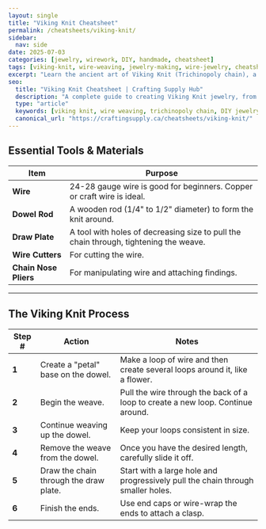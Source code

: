```yaml
---
layout: single
title: "Viking Knit Cheatsheet"
permalink: /cheatsheets/viking-knit/
sidebar:
  nav: side
date: 2025-07-03
categories: [jewelry, wirework, DIY, handmade, cheatsheet]
tags: [viking-knit, wire-weaving, jewelry-making, wire-jewelry, cheatsheet]
excerpt: "Learn the ancient art of Viking Knit (Trichinopoly chain), a method of creating beautiful, intricate woven chains from wire."
seo:
  title: "Viking Knit Cheatsheet | Crafting Supply Hub"
  description: "A complete guide to creating Viking Knit jewelry, from starting the weave to drawing it down into a finished chain."
  type: "article"
  keywords: [viking knit, wire weaving, trichinopoly chain, DIY jewelry]
  canonical_url: "https://craftingsupply.ca/cheatsheets/viking-knit/"
---
```


## Essential Tools & Materials

| Item              | Purpose                                               |
|-------------------|-------------------------------------------------------|
| **Wire**          | 24-28 gauge wire is good for beginners. Copper or craft wire is ideal. |
| **Dowel Rod**     | A wooden rod (1/4" to 1/2" diameter) to form the knit around. |
| **Draw Plate**    | A tool with holes of decreasing size to pull the chain through, tightening the weave. |
| **Wire Cutters**  | For cutting the wire.                                 |
| **Chain Nose Pliers**| For manipulating wire and attaching findings.         |

---

## The Viking Knit Process

| Step # | Action                                       | Notes                                                    |
|--------|----------------------------------------------|----------------------------------------------------------|
| **1**  | Create a "petal" base on the dowel.          | Make a loop of wire and then create several loops around it, like a flower. |
| **2**  | Begin the weave.                             | Pull the wire through the back of a loop to create a new loop. Continue around. |
| **3**  | Continue weaving up the dowel.               | Keep your loops consistent in size.                      |
| **4**  | Remove the weave from the dowel.             | Once you have the desired length, carefully slide it off. |
| **5**  | Draw the chain through the draw plate.       | Start with a large hole and progressively pull the chain through smaller holes. |
| **6**  | Finish the ends.                             | Use end caps or wire-wrap the ends to attach a clasp.    |
